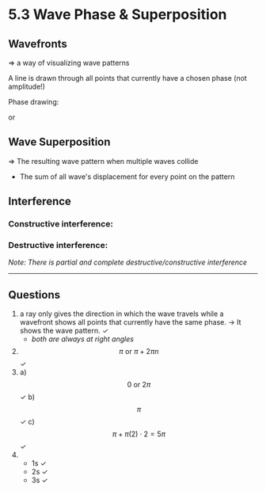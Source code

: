 # 5.3 Wave Phase & Superposition

## Wavefronts
=> a way of visualizing wave patterns

A line is drawn through all points that currently have a chosen phase (not amplitude!)

Phase drawing:

or

## Wave Superposition
=> The resulting wave pattern when multiple waves collide
- The sum of all wave's displacement for every point on the pattern

## Interference

### Constructive interference:

### Destructive interference:

*Note: There is partial and complete destructive/constructive interference*

---

## Questions
1. a ray only gives the direction in which the wave travels while a wavefront shows all points that currently have the same phase. -> It shows the wave pattern. ✓
   - *both are always at right angles*
2. $$ \pi \text{ or } \pi + 2\pi n $$ ✓
3. 
   a) $$ 0 \text{ or } 2\pi $$ ✓
   b) $$ \pi $$ ✓
   c) $$ \pi + \pi(2) \cdot 2 = 5\pi $$ ✓
4. 
   - 1s ✓
   - 2s ✓
   - 3s ✓